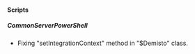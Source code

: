 
#### Scripts
##### CommonServerPowerShell
- Fixing "setIntegrationContext" method in "$Demisto" class.
